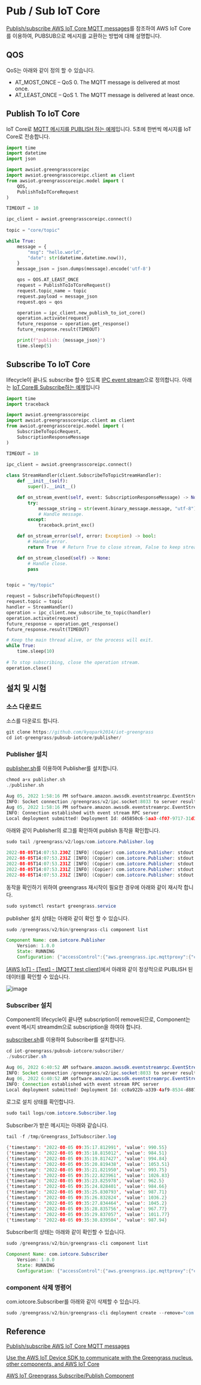 # Pub / Sub IoT Core 

[Publish/subscribe AWS IoT Core MQTT messages](https://docs.aws.amazon.com/greengrass/v2/developerguide/ipc-iot-core-mqtt.html)를 참조하여 AWS IoT Core를 이용하여, PUBSUB으로 메시지를 교환하는 방법에 대해 설명합니다. 

## QOS 

QoS는 아래와 같이 정의 할 수 있습니다.

- AT_MOST_ONCE – QoS 0. The MQTT message is delivered at most once.
- AT_LEAST_ONCE – QoS 1. The MQTT message is delivered at least once.

## Publish To IoT Core

IoT Core로 [MQTT 메시지를 PUBLISH 하는 예제](https://github.com/kyopark2014/iot-greengrass/blob/main/pubsub-iotcore/publisher/artifacts/com.iotcore.Publisher/1.0.0/iotcore_publisher.py)입니다. 5초에 한번씩 메시지를 IoT Core로 전송합니다. 

```python
import time
import datetime
import json

import awsiot.greengrasscoreipc
import awsiot.greengrasscoreipc.client as client
from awsiot.greengrasscoreipc.model import (
    QOS,
    PublishToIoTCoreRequest
)

TIMEOUT = 10

ipc_client = awsiot.greengrasscoreipc.connect()
                    
topic = "core/topic"

while True:
    message = {
        "msg": "hello.world",
        "date": str(datetime.datetime.now()),
    }
    message_json = json.dumps(message).encode('utf-8')

    qos = QOS.AT_LEAST_ONCE
    request = PublishToIoTCoreRequest()
    request.topic_name = topic
    request.payload = message_json
    request.qos = qos

    operation = ipc_client.new_publish_to_iot_core()
    operation.activate(request)
    future_response = operation.get_response()
    future_response.result(TIMEOUT)

    print(f"publish: {message_json}")
    time.sleep(5)
```


## Subscribe To IoT Core

lifecycle이 끝나도 subscribe 할수 있도록 [IPC event stream](https://docs.aws.amazon.com/greengrass/v2/developerguide/interprocess-communication.html#ipc-subscribe-operations)으로 정의합니다. 아래는 [IoT Core를 Subscribe하는 예제](https://github.com/kyopark2014/iot-greengrass/blob/main/pubsub-iotcore/subsriber/artifacts/com.iotcore.Subscriber/1.0.0/iotcore_subscriber.py)입니다

```python
import time
import traceback

import awsiot.greengrasscoreipc
import awsiot.greengrasscoreipc.client as client
from awsiot.greengrasscoreipc.model import (
    SubscribeToTopicRequest,
    SubscriptionResponseMessage
)

TIMEOUT = 10

ipc_client = awsiot.greengrasscoreipc.connect()
                    
class StreamHandler(client.SubscribeToTopicStreamHandler):
    def __init__(self):
        super().__init__()

    def on_stream_event(self, event: SubscriptionResponseMessage) -> None:
        try:
            message_string = str(event.binary_message.message, "utf-8")
            # Handle message.
        except:
            traceback.print_exc()

    def on_stream_error(self, error: Exception) -> bool:
        # Handle error.
        return True  # Return True to close stream, False to keep stream open.

    def on_stream_closed(self) -> None:
        # Handle close.
        pass


topic = "my/topic"

request = SubscribeToTopicRequest()
request.topic = topic
handler = StreamHandler()
operation = ipc_client.new_subscribe_to_topic(handler) 
operation.activate(request)
future_response = operation.get_response()
future_response.result(TIMEOUT)

# Keep the main thread alive, or the process will exit.
while True:
    time.sleep(10)
    
# To stop subscribing, close the operation stream.
operation.close()
```

      


## 설치 및 시험

### 소스 다운로드 

소스를 다운로드 합니다.

```c
git clone https://github.com/kyopark2014/iot-greengrass
cd iot-greengrass/pubsub-iotcore/publisher/
```

### Publisher 설치 

[publisher.sh](https://github.com/kyopark2014/iot-greengrass/blob/main/pubsub-iotcore/publisher/publisher.sh)를 이용하여 Publisher를 설치합니다. 

```c
chmod a+x publisher.sh
./publisher.sh
```
```c
Aug 05, 2022 1:58:16 PM software.amazon.awssdk.eventstreamrpc.EventStreamRPCConnection$1 onConnectionSetup
INFO: Socket connection /greengrass/v2/ipc.socket:8033 to server result [AWS_ERROR_SUCCESS]
Aug 05, 2022 1:58:16 PM software.amazon.awssdk.eventstreamrpc.EventStreamRPCConnection$1 onProtocolMessage
INFO: Connection established with event stream RPC server
Local deployment submitted! Deployment Id: d45850c6-5aa3-4f07-9717-31d199de1712
```

아래와 같이 Publisher의 로그를 확인하여 publish 동작을 확인합니다. 

```java
sudo tail /greengrass/v2/logs/com.iotcore.Publisher.log 
```

```java
2022-08-05T14:07:53.230Z [INFO] (Copier) com.iotcore.Publisher: stdout. publish: b'{"msg": "hello.world", "date": "2022-08-05 14:07:03.167195"}'. {scriptName=services.com.iotcore.Publisher.lifecycle.Run, serviceName=com.iotcore.Publisher, currentState=RUNNING}
2022-08-05T14:07:53.231Z [INFO] (Copier) com.iotcore.Publisher: stdout. publish: b'{"msg": "hello.world", "date": "2022-08-05 14:07:08.173429"}'. {scriptName=services.com.iotcore.Publisher.lifecycle.Run, serviceName=com.iotcore.Publisher, currentState=RUNNING}
2022-08-05T14:07:53.231Z [INFO] (Copier) com.iotcore.Publisher: stdout. publish: b'{"msg": "hello.world", "date": "2022-08-05 14:07:13.179648"}'. {scriptName=services.com.iotcore.Publisher.lifecycle.Run, serviceName=com.iotcore.Publisher, currentState=RUNNING}
2022-08-05T14:07:53.231Z [INFO] (Copier) com.iotcore.Publisher: stdout. publish: b'{"msg": "hello.world", "date": "2022-08-05 14:07:18.185660"}'. {scriptName=services.com.iotcore.Publisher.lifecycle.Run, serviceName=com.iotcore.Publisher, currentState=RUNNING}
2022-08-05T14:07:53.231Z [INFO] (Copier) com.iotcore.Publisher: stdout. publish: b'{"msg": "hello.world", "date": "2022-08-05 14:07:23.187923"}'. {scriptName=services.com.iotcore.Publisher.lifecycle.Run, serviceName=com.iotcore.Publisher, currentState=RUNNING}
```

동작을 확인하기 위하여 greengrass 재시작이 필요한 경우에 아래와 같이 재시작 합니다.

```java
sudo systemctl restart greengrass.service
```

publisher 설치 상태는 아래와 같이 확인 할 수 있습니다.

```java
sudo /greengrass/v2/bin/greengrass-cli component list
```
```java
Component Name: com.iotcore.Publisher
    Version: 1.0.0
    State: RUNNING
    Configuration: {"accessControl":{"aws.greengrass.ipc.mqttproxy":{"com.iotcore.Publisher:mqttproxy:1":{"operations":["aws.greengrass#PublishToIoTCore"],"policyDescription":"Allows access to publish to all AWS IoT Core topics.","resources":["*"]}}}}
```    

[[AWS IoT] - [Test] - [MQTT test client]](https://ap-northeast-2.console.aws.amazon.com/iot/home?region=ap-northeast-2#/test)에서 아래와 같이 정상적으로 PUBLISH 된 데이터를 확인할 수 있습니다. 

![image](https://user-images.githubusercontent.com/52392004/183092845-a6884506-998b-4f70-8f0a-1ebd0d68d5cc.png)





### Subscriber 설치 

Component의 lifecycle이 끝나면 subscription이 remove되므로, Component는 event 메시지 streamdm으로 subscription을 하여야 합니다. 

[subscriber.sh](https://github.com/kyopark2014/iot-greengrass/blob/main/pubsub-iotcore/subsriber/subscriber.sh)를 이용하여 Subscriber를 설치합니다. 

```java
cd iot-greengrass/pubsub-iotcore/subscriber/
./subscriber.sh 
```

```java
Aug 06, 2022 6:40:52 AM software.amazon.awssdk.eventstreamrpc.EventStreamRPCConnection$1 onConnectionSetup
INFO: Socket connection /greengrass/v2/ipc.socket:8033 to server result [AWS_ERROR_SUCCESS]
Aug 06, 2022 6:40:52 AM software.amazon.awssdk.eventstreamrpc.EventStreamRPCConnection$1 onProtocolMessage
INFO: Connection established with event stream RPC server
Local deployment submitted! Deployment Id: cc0a922b-a339-4af9-8534-d88756930c04
```

로그로 설치 상태를 확인합니다. 

```java
sudo tail logs/com.iotcore.Subscriber.log 
```

Subscriber가 받은 메시지는 아래와 같습니다. 

```java
tail -f /tmp/Greengrass_IoTSubscriber.log
```
```java
{'timestamp': '2022-08-05 09:35:17.812991', 'value': 990.55}
{'timestamp': '2022-08-05 09:35:18.815012', 'value': 984.51}
{'timestamp': '2022-08-05 09:35:19.817427', 'value': 994.84}
{'timestamp': '2022-08-05 09:35:20.819438', 'value': 1053.51}
{'timestamp': '2022-08-05 09:35:21.821950', 'value': 993.75}
{'timestamp': '2022-08-05 09:35:22.823961', 'value': 1026.83}
{'timestamp': '2022-08-05 09:35:23.825978', 'value': 962.5}
{'timestamp': '2022-08-05 09:35:24.828401', 'value': 984.66}
{'timestamp': '2022-08-05 09:35:25.830793', 'value': 987.71}
{'timestamp': '2022-08-05 09:35:26.832824', 'value': 1036.2}
{'timestamp': '2022-08-05 09:35:27.834464', 'value': 1045.2}
{'timestamp': '2022-08-05 09:35:28.835756', 'value': 967.77}
{'timestamp': '2022-08-05 09:35:29.837057', 'value': 1011.77}
{'timestamp': '2022-08-05 09:35:30.839504', 'value': 987.94}
```

Subscriber의 상태는 아래와 같이 확인할 수 있습니다. 

```java
sudo /greengrass/v2/bin/greengrass-cli component list
```
```java
Component Name: com.iotcore.Subscriber
    Version: 1.0.0
    State: RUNNING
    Configuration: {"accessControl":{"aws.greengrass.ipc.mqttproxy":{"com.iotcore.Subscriber:mqttproxy:1":{"operations":["aws.greengrass#PublishToIoTCore","aws.greengrass#SubscribeToIoTCore"],"policyDescription":"Allows access to subscribe to all AWS IoT Core topics.","resources":["*"]}}}}
```    


### component 삭제 명령어

com.iotcore.Subscriber를 아래와 같이 삭제할 수 있습니다. 

```c
sudo /greengrass/v2/bin/greengrass-cli deployment create --remove="com.iotcore.Subscriber"
```



## Reference

[Publish/subscribe AWS IoT Core MQTT messages](https://docs.aws.amazon.com/greengrass/v2/developerguide/ipc-iot-core-mqtt.html)

[Use the AWS IoT Device SDK to communicate with the Greengrass nucleus, other components, and AWS IoT Core](https://docs.aws.amazon.com/greengrass/v2/developerguide/interprocess-communication.html#ipc-subscribe-operations)

[AWS IoT Greengrass Subscribe/Publish Component](https://velog.io/@markyang92/AWS-IoT-Greengrass-SubscribePublish-Component)

